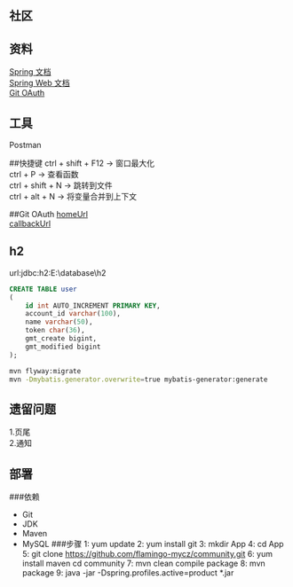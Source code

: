 ## 社区

## 资料
[Spring 文档](https://spring.io/guides)  
[Spring Web 文档](https://spring.io/guides/gs/serving-web-content/)  
[Git OAuth](https://developer.github.com/apps/building-oauth-apps/)  

## 工具
Postman

##快捷键
ctrl + shift + F12 -> 窗口最大化  
ctrl + P -> 查看函数  
ctrl + shift + N -> 跳转到文件  
ctrl + alt + N -> 将变量合并到上下文

##Git OAuth
[homeUrl](https://mycz.community)  
[callbackUrl](http://localhost:8080/callback)

## h2
url:jdbc:h2:E:\database\h2
```sql
CREATE TABLE user
(
    id int AUTO_INCREMENT PRIMARY KEY,
    account_id varchar(100),
    name varchar(50),
    token char(36),
    gmt_create bigint,
    gmt_modified bigint
);
```

```bash
mvn flyway:migrate
mvn -Dmybatis.generator.overwrite=true mybatis-generator:generate
```

## 遗留问题  
1.页尾  
2.通知

## 部署
###依赖
- Git
- JDK
- Maven
- MySQL
###步骤
1: yum update
2: yum install git
3: mkdir App
4: cd App
5: git clone https://github.com/flamingo-mycz/community.git
6: yum install maven
    cd community
7: mvn clean compile package
8: mvn package
9: java -jar -Dspring.profiles.active=product *.jar



 

 


